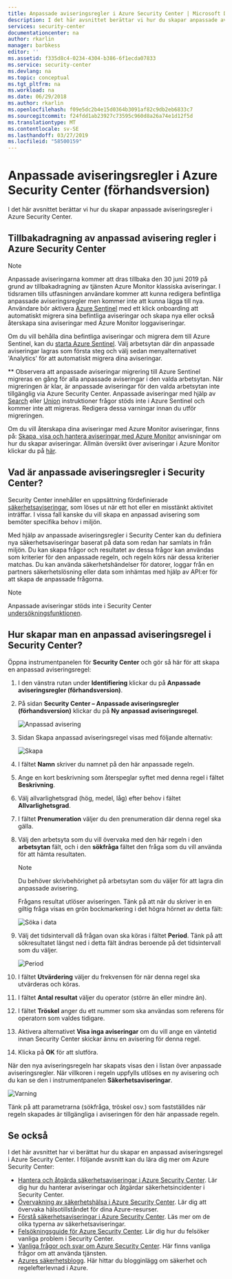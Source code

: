 ```yaml
---
title: Anpassade aviseringsregler i Azure Security Center | Microsoft Docs
description: I det här avsnittet berättar vi hur du skapar anpassade aviseringsregler i Azure Security Center.
services: security-center
documentationcenter: na
author: rkarlin
manager: barbkess
editor: ''
ms.assetid: f335d8c4-0234-4304-b386-6f1ecda07833
ms.service: security-center
ms.devlang: na
ms.topic: conceptual
ms.tgt_pltfrm: na
ms.workload: na
ms.date: 06/29/2018
ms.author: rkarlin
ms.openlocfilehash: f09e5dc2b4e15d0364b3091af82c9db2eb6833c7
ms.sourcegitcommit: f24fdd1ab23927c73595c960d8a26a74e1d12f5d
ms.translationtype: MT
ms.contentlocale: sv-SE
ms.lasthandoff: 03/27/2019
ms.locfileid: "58500159"
---
```

# <a name="custom-alert-rules-in-azure-security-center-preview"></a>Anpassade aviseringsregler i Azure Security Center (förhandsversion)
I det här avsnittet berättar vi hur du skapar anpassade aviseringsregler i Azure Security Center.

## <a name="retirement-of-custom-alert-rules-in-azure-security-center"></a>Tillbakadragning av anpassad avisering regler i Azure Security Center

> [!NOTE]
> Anpassade aviseringarna kommer att dras tillbaka den 30 juni 2019 på grund av tillbakadragning av tjänsten Azure Monitor klassiska aviseringar. I tidsramen tills utfasningen användare kommer att kunna redigera befintliga anpassade aviseringsregler men kommer inte att kunna lägga till nya.
> Användare bör aktivera [Azure Sentinel](https://azure.microsoft.com/en-us/services/azure-sentinel/) med ett klick onboarding att automatiskt migrera sina befintliga aviseringar och skapa nya eller också återskapa sina aviseringar med Azure Monitor loggaviseringar.
>                                      
> Om du vill behålla dina befintliga aviseringar och migrera dem till Azure Sentinel, kan du [starta Azure Sentinel](https://portal.azure.com/#create/Microsoft.ASI/preview). Välj arbetsytan där din anpassade aviseringar lagras som första steg och välj sedan menyalternativet 'Analytics' för att automatiskt migrera dina aviseringar.
>
> ** Observera att anpassade aviseringar migrering till Azure Sentinel migreras en gång för alla anpassade aviseringar i den valda arbetsytan. När migreringen är klar, är anpassade aviseringar för den valda arbetsytan inte tillgänglig via Azure Security Center.
> Anpassade aviseringar med hjälp av [Search](https://docs.microsoft.com/en-us/azure/azure-monitor/log-query/search-queries) eller [Union](https://docs-analytics-eus.azurewebsites.net/queryLanguage/query_language_unionoperator.html) instruktioner frågor stöds inte i Azure Sentinel och kommer inte att migreras. Redigera dessa varningar innan du utför migreringen.
>
> Om du vill återskapa dina aviseringar med Azure Monitor aviseringar, finns på: [Skapa, visa och hantera aviseringar med Azure Monitor](https://docs.microsoft.com/en-us/azure/azure-monitor/platform/alerts-log) anvisningar om hur du skapar aviseringar. Allmän översikt över aviseringar i Azure Monitor klickar du på [här](https://docs.microsoft.com/en-us/azure/azure-monitor/platform/alerts-unified-log).

## <a name="what-are-custom-alert-rules-in-security-center"></a>Vad är anpassade aviseringsregler i Security Center?

Security Center innehåller en uppsättning fördefinierade [säkerhetsaviseringar](https://docs.microsoft.com/azure/security-center/security-center-managing-and-responding-alerts), som löses ut när ett hot eller en misstänkt aktivitet inträffar. I vissa fall kanske du vill skapa en anpassad avisering som bemöter specifika behov i miljön.

Med hjälp av anpassade aviseringsregler i Security Center kan du definiera nya säkerhetsaviseringar baserat på data som redan har samlats in från miljön. Du kan skapa frågor och resultatet av dessa frågor kan användas som kriterier för den anpassade regeln, och regeln körs när dessa kriterier matchas. Du kan använda säkerhetshändelser för datorer, loggar från en partners säkerhetslösning eller data som inhämtas med hjälp av API:er för att skapa de anpassade frågorna.

> [!NOTE]
> Anpassade aviseringar stöds inte i Security Center [undersökningsfunktionen](security-center-investigation.md).
>
>

## <a name="how-to-create-a-custom-alert-rule-in-security-center"></a>Hur skapar man en anpassad aviseringsregel i Security Center?

Öppna instrumentpanelen för **Security Center** och gör så här för att skapa en anpassad aviseringsregel:

1.  I den vänstra rutan under **Identifiering** klickar du på **Anpassade aviseringsregler (förhandsversion)**.
2.  På sidan **Security Center – Anpassade aviseringsregler (förhandsversion)** klickar du på **Ny anpassad aviseringsregel**.

    ![Anpassad avisering](./media/security-center-custom-alert/security-center-custom-alert-fig1.png)

3.  Sidan Skapa anpassad aviseringsregel visas med följande alternativ:

    ![Skapa](./media/security-center-custom-alert/security-center-custom-alert-fig2.png)

4.  I fältet **Namn** skriver du namnet på den här anpassade regeln.
5.  Ange en kort beskrivning som återspeglar syftet med denna regel i fältet **Beskrivning**.
6.  Välj allvarlighetsgrad (hög, medel, låg) efter behov i fältet **Allvarlighetsgrad**.
7.  I fältet **Prenumeration** väljer du den prenumeration där denna regel ska gälla.
8.  Välj den arbetsyta som du vill övervaka med den här regeln i den **arbetsytan** fält, och i den **sökfråga** fältet den fråga som du vill använda för att hämta resultaten.

    > [!NOTE]
    > Du behöver skrivbehörighet på arbetsytan som du väljer för att lagra din anpassade avisering.
    >
    >

    Frågans resultat utlöser aviseringen. Tänk på att när du skriver in en giltig fråga visas en grön bockmarkering i det högra hörnet av detta fält:

    ![Söka i data](./media/security-center-custom-alert/security-center-custom-alert-fig3.png)

10. Välj det tidsintervall då frågan ovan ska köras i fältet **Period**. Tänk på att sökresultatet längst ned i detta fält ändras beroende på det tidsintervall som du väljer.

    ![Period](./media/security-center-custom-alert/security-center-custom-alert-fig4.png)

11. I fältet **Utvärdering** väljer du frekvensen för när denna regel ska utvärderas och köras.
12. I fältet **Antal resultat** väljer du operator (större än eller mindre än).
13. I fältet **Tröskel** anger du ett nummer som ska användas som referens för operatorn som valdes tidigare.
14. Aktivera alternativet **Visa inga aviseringar** om du vill ange en väntetid innan Security Center skickar ännu en avisering för denna regel.
15. Klicka på **OK** för att slutföra.

När den nya aviseringsregeln har skapats visas den i listan över anpassade aviseringsregler. När villkoren i regeln uppfylls utlöses en ny avisering och du kan se den i instrumentpanelen **Säkerhetsaviseringar**.

![Varning](./media/security-center-custom-alert/security-center-custom-alert-fig5.png)

Tänk på att parametrarna (sökfråga, tröskel osv.) som fastställdes när regeln skapades är tillgängliga i aviseringen för den här anpassade regeln.

## <a name="see-also"></a>Se också
I det här avsnittet har vi berättat hur du skapar en anpassad aviseringsregel i Azure Security Center. I följande avsnitt kan du lära dig mer om Azure Security Center:

* [Hantera och åtgärda säkerhetsaviseringar i Azure Security Center](https://docs.microsoft.com/azure/security-center/security-center-managing-and-responding-alerts). Lär dig hur du hanterar aviseringar och åtgärdar säkerhetsincidenter i Security Center.
* [Övervakning av säkerhetshälsa i Azure Security Center](security-center-monitoring.md). Lär dig att övervaka hälsotillståndet för dina Azure-resurser.
* [Förstå säkerhetsaviseringar i Azure Security Center](https://docs.microsoft.com/azure/security-center/security-center-alerts-type). Läs mer om de olika typerna av säkerhetsaviseringar.
* [Felsökningsguide för Azure Security Center](https://docs.microsoft.com/azure/security-center/security-center-troubleshooting-guide). Lär dig hur du felsöker vanliga problem i Security Center.
* [Vanliga frågor och svar om Azure Security Center](security-center-faq.md). Här finns vanliga frågor om att använda tjänsten.
* [Azures säkerhetsblogg](https://blogs.msdn.com/b/azuresecurity/). Här hittar du blogginlägg om säkerhet och regelefterlevnad i Azure.
